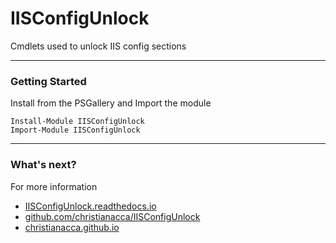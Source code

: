 # IISConfigUnlock

Cmdlets used to unlock IIS config sections

---

### Getting Started

Install from the PSGallery and Import the module

    Install-Module IISConfigUnlock
    Import-Module IISConfigUnlock

---

### What's next?

For more information

* [IISConfigUnlock.readthedocs.io](http://IISConfigUnlock.readthedocs.io)
* [github.com/christianacca/IISConfigUnlock](https://github.com/christianacca/IISConfigUnlock)
* [christianacca.github.io](https://christianacca.github.io)
